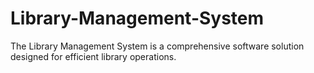 # Library-Management-System
The Library Management System is a comprehensive software solution designed for efficient library  operations.
